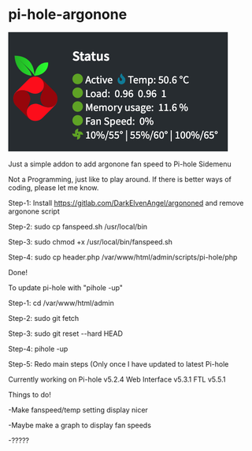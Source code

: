 # pi-hole-argonone

![Alt text](https://raw.githubusercontent.com/Jonesyj83/PiHole-ArgononeFanSpeed/main/images/Screen%20Shot%202021-01-21%20at%2010.46.24%20am.png "Title")

Just a simple addon to add argonone fan speed to Pi-hole Sidemenu

Not a Programming, just like to play around. If there is better ways of coding, please let me know.

Step-1: Install https://gitlab.com/DarkElvenAngel/argononed and remove argonone script

Step-2: sudo cp fanspeed.sh /usr/local/bin

Step-3: sudo chmod +x /usr/local/bin/fanspeed.sh
 
Step-4: sudo cp header.php /var/www/html/admin/scripts/pi-hole/php
  
Done!

To update pi-hole with "pihole -up"

Step-1: cd /var/www/html/admin

Step-2: sudo git fetch

Step-3: sudo git reset --hard HEAD

Step-4: pihole -up

Step-5: Redo main steps (Only once I have updated to latest Pi-hole

Currently working on Pi-hole v5.2.4 Web Interface v5.3.1 FTL v5.5.1


Things to do!

-Make fanspeed/temp setting display nicer

-Maybe make a graph to display fan speeds

-?????
